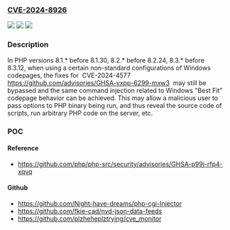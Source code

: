 ### [CVE-2024-8926](https://cve.mitre.org/cgi-bin/cvename.cgi?name=CVE-2024-8926)
![](https://img.shields.io/static/v1?label=Product&message=PHP&color=blue)
![](https://img.shields.io/static/v1?label=Version&message=n%2Fa&color=blue)
![](https://img.shields.io/static/v1?label=Vulnerability&message=CWE-78%20Improper%20Neutralization%20of%20Special%20Elements%20used%20in%20an%20OS%20Command%20('OS%20Command%20Injection')&color=brighgreen)

### Description

In PHP versions 8.1.* before 8.1.30, 8.2.* before 8.2.24, 8.3.* before 8.3.12, when using a certain non-standard configurations of Windows codepages, the fixes for  CVE-2024-4577 https://github.com/advisories/GHSA-vxpp-6299-mxw3  may still be bypassed and the same command injection related to Windows "Best Fit" codepage behavior can be achieved. This may allow a malicious user to pass options to PHP binary being run, and thus reveal the source code of scripts, run arbitrary PHP code on the server, etc.

### POC

#### Reference
- https://github.com/php/php-src/security/advisories/GHSA-p99j-rfp4-xqvq

#### Github
- https://github.com/Night-have-dreams/php-cgi-Injector
- https://github.com/fkie-cad/nvd-json-data-feeds
- https://github.com/plzheheplztrying/cve_monitor

